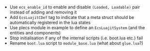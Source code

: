 - Use `ecs_enable_id` to enable and disable `(Loaded, Loadable)` pair instead
  of adding and removing it
- Add `EcsLuajitCDef` tag to indicate that a meta struct should be automatically
  registered in the lua states
- Use plecs module in example to define an `EcsLuajitSystem` (and the entities
  and components)
- Stop initialisation if any of the internal scripts (i.e. boot.lua etc.) fail
- Rename `boot.lua` script to `module_base.lua` (what about `glue.lua`?)
